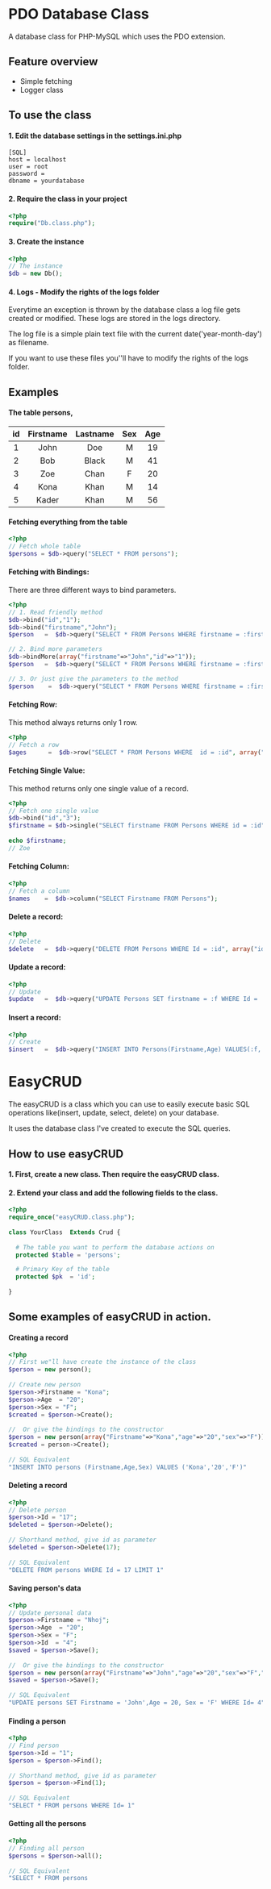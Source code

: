 PDO Database Class
============================

A database class for PHP-MySQL which uses the PDO extension.

## Feature overview
- Simple fetching 
- Logger class 

## To use the class
#### 1. Edit the database settings in the settings.ini.php
```
[SQL]
host = localhost
user = root
password = 
dbname = yourdatabase
```
#### 2. Require the class in your project
```php
<?php
require("Db.class.php");
```
#### 3. Create the instance 
```php
<?php
// The instance
$db = new Db();
```
#### 4.  Logs - Modify the rights of the logs folder
Everytime an exception is thrown by the database class a log file gets created or modified.
These logs are stored in the logs directory.

The log file is a simple plain text file with the current date('year-month-day') as filename.

If you want to use these files you''ll have to modify the rights of the logs folder.

## Examples

#### The table persons,
| id | Firstname | Lastname | Sex | Age
|:-----------:|:------------:|:------------:|:------------:|:------------:|
| 1       |        John |     Doe    | M | 19
| 2       |        Bob  |     Black    | M | 41
| 3       |        Zoe  |     Chan    | F | 20
| 4       |        Kona |     Khan    | M | 14
| 5       |        Kader|     Khan    | M | 56

#### Fetching everything from the table
```php
<?php
// Fetch whole table
$persons = $db->query("SELECT * FROM persons");
```
#### Fetching with Bindings:
There are three different ways to bind parameters.
```php
<?php
// 1. Read friendly method  
$db->bind("id","1");
$db->bind("firstname","John");
$person   =  $db->query("SELECT * FROM Persons WHERE firstname = :firstname AND id = :id");

// 2. Bind more parameters
$db->bindMore(array("firstname"=>"John","id"=>"1"));
$person   =  $db->query("SELECT * FROM Persons WHERE firstname = :firstname AND id = :id"));

// 3. Or just give the parameters to the method
$person    =  $db->query("SELECT * FROM Persons WHERE firstname = :firstname",array("firstname"=>"John","id"=>"1"));
```
#### Fetching Row:
This method always returns only 1 row.
```php
<?php
// Fetch a row
$ages      =  $db->row("SELECT * FROM Persons WHERE  id = :id", array("id"=>"1"));
```
#### Fetching Single Value:
This method returns only one single value of a record.
```php
<?php
// Fetch one single value
$db->bind("id","3");
$firstname = $db->single("SELECT firstname FROM Persons WHERE id = :id");
 
echo $firstname;
// Zoe 
```
#### Fetching Column:
```php
<?php
// Fetch a column
$names    =  $db->column("SELECT Firstname FROM Persons");
```
#### Delete a record:
```php
<?php
// Delete
$delete   =  $db->query("DELETE FROM Persons WHERE Id = :id", array("id"=>"1"));
```
#### Update a record:
```php
<?php
// Update
$update   =  $db->query("UPDATE Persons SET firstname = :f WHERE Id = :id", array("f"=>"Jan","id"=>"32"));
```
#### Insert a record:
```php
<?php
// Create
$insert   =  $db->query("INSERT INTO Persons(Firstname,Age) VALUES(:f,:age)", array("f"=>"Vivek","age"=>"20"));
```
EasyCRUD
============================
The easyCRUD is a class which you can use to easily execute basic SQL operations like(insert, update, select, delete) on your database. 

It uses the database class I've created to execute the SQL queries.

## How to use easyCRUD
#### 1. First, create a new class. Then require the easyCRUD class.
#### 2. Extend your class and add the following fields to the class.
```php
<?php
require_once("easyCRUD.class.php");
 
class YourClass  Extends Crud {
 
  # The table you want to perform the database actions on
  protected $table = 'persons';

  # Primary Key of the table
  protected $pk  = 'id';
  
}
```

## Some examples of easyCRUD in action.

#### Creating a record
```php
<?php
// First we"ll have create the instance of the class
$person = new person();
 
// Create new person
$person->Firstname = "Kona";
$person->Age  = "20";
$person->Sex = "F";
$created = $person->Create();
 
//  Or give the bindings to the constructor
$person = new person(array("Firstname"=>"Kona","age"=>"20","sex"=>"F"));
$created = person->Create();
 
// SQL Equivalent
"INSERT INTO persons (Firstname,Age,Sex) VALUES ('Kona','20','F')"
```
#### Deleting a record
```php
<?php
// Delete person
$person->Id = "17";
$deleted = $person->Delete();
 
// Shorthand method, give id as parameter
$deleted = $person->Delete(17);
 
// SQL Equivalent
"DELETE FROM persons WHERE Id = 17 LIMIT 1"
```
#### Saving person's data
```php
<?php
// Update personal data
$person->Firstname = "Nhoj";
$person->Age  = "20";
$person->Sex = "F";
$person->Id  = "4"; 
$saved = $person->Save();
 
//  Or give the bindings to the constructor
$person = new person(array("Firstname"=>"John","age"=>"20","sex"=>"F","Id"=>"4"));
$saved = $person->Save();
 
// SQL Equivalent
"UPDATE persons SET Firstname = 'John',Age = 20, Sex = 'F' WHERE Id= 4"
```
#### Finding a person
```php
<?php
// Find person
$person->Id = "1";
$person = $person->Find();
 
// Shorthand method, give id as parameter
$person = $person->Find(1); 
 
// SQL Equivalent
"SELECT * FROM persons WHERE Id= 1"
```
#### Getting all the persons
```php
<?php
// Finding all person
$persons = $person->all(); 
 
// SQL Equivalent
"SELECT * FROM persons 
```